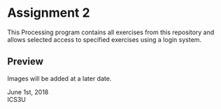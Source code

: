 # Assignment 2
This Processing program contains all exercises from this repository and allows selected access to specified exercises using a login system.

## Preview
Images will be added at a later date.

June 1st, 2018  
ICS3U
